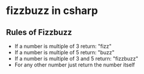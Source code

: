 # fizzbuzz in csharp

## Rules of Fizzbuzz

- If a number is multiple of 3 return: "fizz"
- If a number is multiple of 5 return: "buzz"
- If a number is multiple of 3 and 5 return: "fizzbuzz"
- For any other number just return the number itself